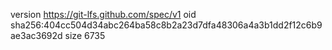 version https://git-lfs.github.com/spec/v1
oid sha256:404cc504d34abc264ba58c8b2a23d7dfa48306a4a3b1dd2f12c6b9ae3ac3692d
size 6735
